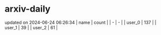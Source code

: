 # arxiv-daily
updated on 2024-06-24 06:26:34
| name | count |
| - | - |
| user_0 | 137 |
| user_1 | 39 |
| user_2 | 61 |
